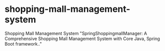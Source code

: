 # shopping-mall-management-system
Shopping Mall Management System "SpringShoppingmallManager: A Comprehensive Shopping Mall Management System with Core Java,  Spring Boot framework.."
